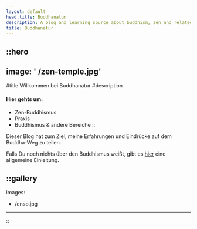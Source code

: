 ```yaml
---
layout: default
head.title: Buddhanatur
description: A blog and learning source about buddhism, zen and related topics.
title: Buddhanatur
---
```


::hero
---
image: ' /zen-temple.jpg'
---
#title
Willkommen bei Buddhanatur
#description
#### Hier gehts um:
- Zen-Buddhismus
- Praxis
- Buddhismus & andere Bereiche 
::

Dieser Blog hat zum Ziel, meine Erfahrungen und Eindrücke auf dem Buddha-Weg zu teilen.

Falls Du noch nichts über den Buddhismus weißt, gibt es [hier](/articles/buddhismus-was-ist-das) eine allgemeine Einleitung.

::gallery
---
images:
  - /enso.jpg
---
::
